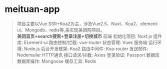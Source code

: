 # meituan-app

> 项目主要以Vue SSR+Koa2为主，涉及Vue2.5、Nuxt、Koa2、element-ui、Mongodb、redis等,来实现美团网项目。  
**美团首页+search搜索+登录注册+切换城市**
前端
初始化项目: Nuxt.js
组件库: ELement-ui
路由控制/拦截: vue-router
状态管理: Vuex
服务端
运行环境: Node.js
后台开发框架: Koa2
路由中间件: Koa-router
发送邮件: Nodemailer
HTTP通讯
接口请求/拦截: Axios
登录验证: Passport
数据库
数据库操作: Mongoose
缓存工具: Redis
